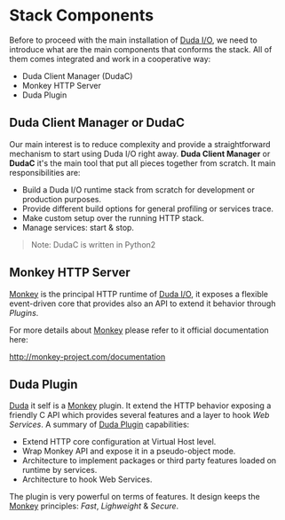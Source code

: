 # Stack Components

Before to proceed with the main installation of [Duda I/O](http://duda.io), we need to introduce what are the main components that conforms the stack. All of them comes integrated and work in a cooperative way:

* Duda Client Manager (DudaC)
* Monkey HTTP Server
* Duda Plugin

## Duda Client Manager or DudaC

Our main interest is to reduce complexity and provide a straightforward mechanism to start using Duda I/O right away. __Duda Client Manager__ or __DudaC__ it's the main tool that put all pieces together from scratch. It main responsibilities are:

* Build a Duda I/O runtime stack from scratch for development or production purposes.
* Provide different build options for general profiling or services trace.
* Make custom setup over the running HTTP stack.
* Manage services: start & stop.

> Note: DudaC is written in Python2

## Monkey HTTP Server

[Monkey](http://monkey-project.com) is the principal HTTP runtime of [Duda I/O](http://duda.io), it exposes a flexible event-driven core that provides also an API to extend it behavior through _Plugins_.

For more details about [Monkey](http://monkey-project.com) please refer to it official documentation here:

http://monkey-project.com/documentation

## Duda Plugin

[Duda](http://duda.io) it self is a [Monkey](http://monkey-project.com) plugin. It extend the HTTP behavior exposing a friendly C API which provides several features and a layer to hook _Web Services_. A summary of [Duda Plugin](http://duda.io) capabilities:

* Extend HTTP core configuration at Virtual Host level.
* Wrap Monkey API and expose it in a pseudo-object mode.
* Architecture to implement packages or third party features loaded on runtime by services.
* Architecture to hook Web Services.

The plugin is very powerful on terms of features. It design keeps the [Monkey](http://monkey-project.com) principles: _Fast_, _Lighweight_ & _Secure_.
